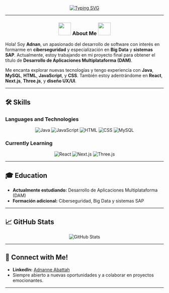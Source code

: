 <div align="center">
  <a href="https://git.io/typing-svg">
    <img src="https://readme-typing-svg.demolab.com?font=Fira+Code&weight=200&pause=1000&center=true&width=435&lines=Welcome+to+Adnan's+GitHub!&color=000000" alt="Typing SVG">
  </a>
</div>

---


<h3 align="center">
  <img src="https://user-images.githubusercontent.com/63050133/156777293-72a6e681-2582-4a9d-ad92-09d1181d47c7.gif" width="40px" height="40px"> 
 About Me
  <img src="https://user-images.githubusercontent.com/63050133/156777293-72a6e681-2582-4a9d-ad92-09d1181d47c7.gif" width="40px" height="40px">
</h3>

Hola! Soy **Adnan**, un apasionado del desarrollo de software con interés en formarme en **ciberseguridad** y especialización en **Big Data** y **sistemas SAP**. Actualmente, estoy trabajando en mi proyecto final para obtener el título de **Desarrollo de Aplicaciones Multiplataforma (DAM)**.

Me encanta explorar nuevas tecnologías y tengo experiencia con **Java**, **MySQL**, **HTML**, **JavaScript**, y **CSS**. También estoy adentrándome en **React**, **Next.js**, **Three.js**, y **diseño UX/UI**.

---

## 🛠️ Skills

### Languages and Technologies
<p align="center">
  <img src="http://img.shields.io/badge/-Java-e8892f?style=flat-square&logo=java&logoColor=white" alt="Java">
  <img src="http://img.shields.io/badge/-JavaScript-fcd400?style=flat-square&logo=javascript&logoColor=black" alt="JavaScript">
  <img src="http://img.shields.io/badge/-HTML-e24c27?style=flat-square&logo=html5&logoColor=white" alt="HTML">
  <img src="http://img.shields.io/badge/-CSS-2a65f1?style=flat-square&logo=css3&logoColor=white" alt="CSS">
  <img src="https://img.shields.io/badge/MySQL-00000F?style=flat-square&logo=mysql&logoColor=white" alt="MySQL">
</p>

### Currently Learning
<p align="center">
  <img src="https://img.shields.io/badge/React-20232A?style=flat-square&logo=react&logoColor=61DAFB" alt="React">
  <img src="https://img.shields.io/badge/Next.js-black?style=flat-square&logo=nextdotjs&logoColor=white" alt="Next.js">
  <img src="https://img.shields.io/badge/Three.js-black?style=flat-square&logo=three.js&logoColor=white" alt="Three.js">
</p>

---

## 🎓 Education

- **Actualmente estudiando:** Desarrollo de Aplicaciones Multiplataforma (DAM)
- **Formación adicional:** Ciberseguridad, Big Data y sistemas SAP

---

## 📈 GitHub Stats

<p align="center">
  <img src="https://github-readme-stats.vercel.app/api?username=adnan&show_icons=true&theme=tokyonight" alt="GitHub Stats">
</p>

---

## 🤝 Connect with Me!

- **LinkedIn:** [Adnanne Abattah](https://www.linkedin.com/in/adnanne-abattah-a22bb926a)
- Siempre abierto a nuevas oportunidades y a colaborar en proyectos emocionantes.

---

